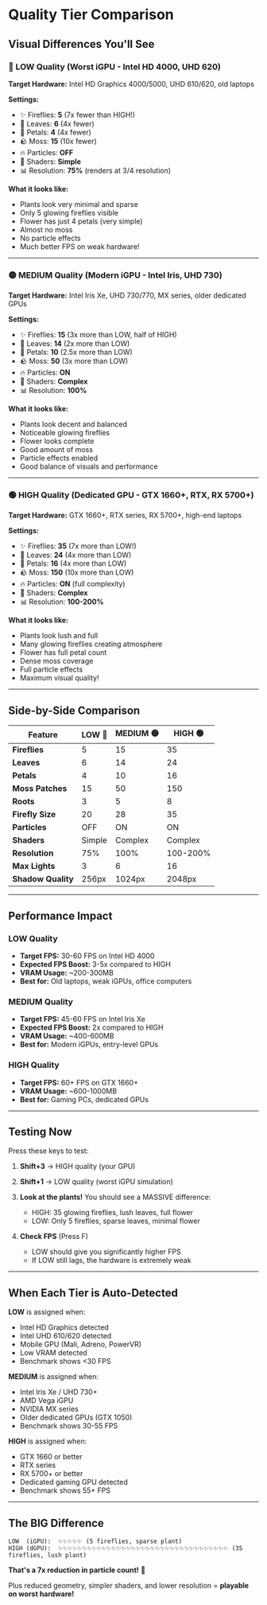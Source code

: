 # Quality Tier Comparison

## Visual Differences You'll See

### 🔴 LOW Quality (Worst iGPU - Intel HD 4000, UHD 620)
**Target Hardware:** Intel HD Graphics 4000/5000, UHD 610/620, old laptops

**Settings:**
- ✨ Fireflies: **5** (7x fewer than HIGH!)
- 🍃 Leaves: **6** (4x fewer)
- 🌸 Petals: **4** (4x fewer)
- 🪨 Moss: **15** (10x fewer)
- 🔥 Particles: **OFF**
- 🎨 Shaders: **Simple**
- 📊 Resolution: **75%** (renders at 3/4 resolution)

**What it looks like:**
- Plants look very minimal and sparse
- Only 5 glowing fireflies visible
- Flower has just 4 petals (very simple)
- Almost no moss
- No particle effects
- Much better FPS on weak hardware!

---

### 🟡 MEDIUM Quality (Modern iGPU - Intel Iris, UHD 730)
**Target Hardware:** Intel Iris Xe, UHD 730/770, MX series, older dedicated GPUs

**Settings:**
- ✨ Fireflies: **15** (3x more than LOW, half of HIGH)
- 🍃 Leaves: **14** (2x more than LOW)
- 🌸 Petals: **10** (2.5x more than LOW)
- 🪨 Moss: **50** (3x more than LOW)
- 🔥 Particles: **ON**
- 🎨 Shaders: **Complex**
- 📊 Resolution: **100%**

**What it looks like:**
- Plants look decent and balanced
- Noticeable glowing fireflies
- Flower looks complete
- Good amount of moss
- Particle effects enabled
- Good balance of visuals and performance

---

### 🟢 HIGH Quality (Dedicated GPU - GTX 1660+, RTX, RX 5700+)
**Target Hardware:** GTX 1660+, RTX series, RX 5700+, high-end laptops

**Settings:**
- ✨ Fireflies: **35** (7x more than LOW!)
- 🍃 Leaves: **24** (4x more than LOW)
- 🌸 Petals: **16** (4x more than LOW)
- 🪨 Moss: **150** (10x more than LOW)
- 🔥 Particles: **ON** (full complexity)
- 🎨 Shaders: **Complex**
- 📊 Resolution: **100-200%**

**What it looks like:**
- Plants look lush and full
- Many glowing fireflies creating atmosphere
- Flower has full petal count
- Dense moss coverage
- Full particle effects
- Maximum visual quality!

---

## Side-by-Side Comparison

| Feature | LOW 🔴 | MEDIUM 🟡 | HIGH 🟢 |
|---------|--------|-----------|---------|
| **Fireflies** | 5 | 15 | 35 |
| **Leaves** | 6 | 14 | 24 |
| **Petals** | 4 | 10 | 16 |
| **Moss Patches** | 15 | 50 | 150 |
| **Roots** | 3 | 5 | 8 |
| **Firefly Size** | 20 | 28 | 35 |
| **Particles** | OFF | ON | ON |
| **Shaders** | Simple | Complex | Complex |
| **Resolution** | 75% | 100% | 100-200% |
| **Max Lights** | 3 | 6 | 16 |
| **Shadow Quality** | 256px | 1024px | 2048px |

---

## Performance Impact

### LOW Quality
- **Target FPS:** 30-60 FPS on Intel HD 4000
- **Expected FPS Boost:** 3-5x compared to HIGH
- **VRAM Usage:** ~200-300MB
- **Best for:** Old laptops, weak iGPUs, office computers

### MEDIUM Quality  
- **Target FPS:** 45-60 FPS on Intel Iris Xe
- **Expected FPS Boost:** 2x compared to HIGH
- **VRAM Usage:** ~400-600MB
- **Best for:** Modern iGPUs, entry-level GPUs

### HIGH Quality
- **Target FPS:** 60+ FPS on GTX 1660+
- **VRAM Usage:** ~600-1000MB
- **Best for:** Gaming PCs, dedicated GPUs

---

## Testing Now

Press these keys to test:

1. **Shift+3** → HIGH quality (your GPU)
2. **Shift+1** → LOW quality (worst iGPU simulation)
3. **Look at the plants!** You should see a MASSIVE difference:
   - HIGH: 35 glowing fireflies, lush leaves, full flower
   - LOW: Only 5 fireflies, sparse leaves, minimal flower

4. **Check FPS** (Press F)
   - LOW should give you significantly higher FPS
   - If LOW still lags, the hardware is extremely weak

---

## When Each Tier is Auto-Detected

**LOW** is assigned when:
- Intel HD Graphics detected
- Intel UHD 610/620 detected
- Mobile GPU (Mali, Adreno, PowerVR)
- Low VRAM detected
- Benchmark shows <30 FPS

**MEDIUM** is assigned when:
- Intel Iris Xe / UHD 730+
- AMD Vega iGPU
- NVIDIA MX series
- Older dedicated GPUs (GTX 1050)
- Benchmark shows 30-55 FPS

**HIGH** is assigned when:
- GTX 1660 or better
- RTX series
- RX 5700+ or better
- Dedicated gaming GPU detected
- Benchmark shows 55+ FPS

---

## The BIG Difference

```
LOW  (iGPU):  ✨✨✨✨✨ (5 fireflies, sparse plant)
HIGH (dGPU):  ✨✨✨✨✨✨✨✨✨✨✨✨✨✨✨✨✨✨✨✨✨✨✨✨✨✨✨✨✨✨✨✨✨✨✨ (35 fireflies, lush plant)
```

**That's a 7x reduction in particle count!** 🚀

Plus reduced geometry, simpler shaders, and lower resolution = **playable on worst hardware!**

